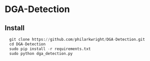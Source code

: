 # DGA-Detection

## Install

```python
  git clone https://github.com/philarkwright/DGA-Detection.git  
  cd DGA-Detection  
  sudo pip install -r requirements.txt
  sudo python dga_detection.py
```
